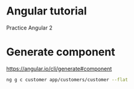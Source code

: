 # Angular tutorial

Practice Angular 2

# Generate component

https://angular.io/cli/generate#component

```sh
ng g c customer app/customers/customer --flat
```
